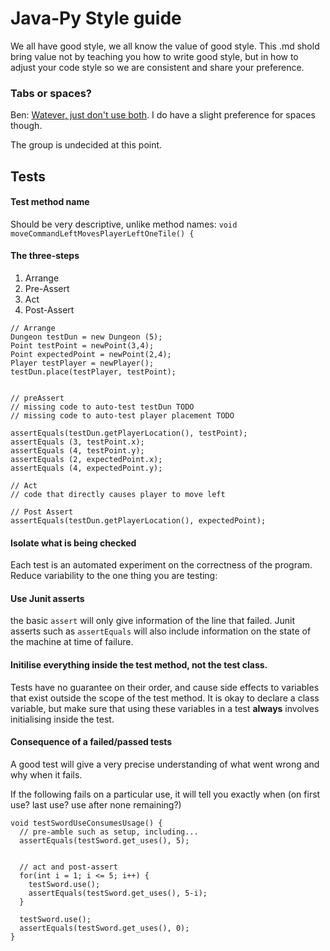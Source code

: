 # Java-Py Style guide

We all have good style, we all know the value of good style. This .md shold
bring value not by teaching you how to write good style, but in how to adjust
your code style so we are consistent and share your preference.

### Tabs or spaces?
Ben: [Watever, just don't use both](https://www.emacswiki.org/pics/static/TabsSpacesBoth.png). I do have a slight preference for spaces though.

The group is undecided at this point. 


## Tests

#### Test method name
Should be very descriptive, unlike method names:
`void moveCommandLeftMovesPlayerLeftOneTile() {`

#### The three-steps

1. Arrange
2. Pre-Assert
3. Act
4. Post-Assert


```
// Arrange
Dungeon testDun = new Dungeon (5);
Point testPoint = newPoint(3,4);
Point expectedPoint = newPoint(2,4);
Player testPlayer = newPlayer();
testDun.place(testPlayer, testPoint);


// preAssert
// missing code to auto-test testDun TODO
// missing code to auto-test player placement TODO

assertEquals(testDun.getPlayerLocation(), testPoint);
assertEquals (3, testPoint.x);
assertEquals (4, testPoint.y);
assertEquals (2, expectedPoint.x);
assertEquals (4, expectedPoint.y);

// Act
// code that directly causes player to move left

// Post Assert
assertEquals(testDun.getPlayerLocation(), expectedPoint);
```


#### Isolate what is being checked
Each test is an automated experiment on the correctness of the program. Reduce variability
to the one thing you are testing:


#### Use Junit asserts

the basic `assert` will only give information of the line  that failed.
Junit asserts such as `assertEquals` will also include information on the state of the
machine at time of failure.

#### Initilise everything inside the test method, not the test class.
Tests have no guarantee on their order, and cause side effects to variables that exist
outside the scope of the test method. It is okay to declare a class variable, but make
sure that using these variables in a test **always** involves initialising inside the test.

#### Consequence of a failed/passed tests

A good test will give a very precise understanding of what went wrong and why when it fails.

If the following fails on a particular use, it will tell you exactly when (on first use? last use? use after none remaining?)

```
void testSwordUseConsumesUsage() {
  // pre-amble such as setup, including...
  assertEquals(testSword.get_uses(), 5);
  

  // act and post-assert
  for(int i = 1; i <= 5; i++) {
    testSword.use();
    assertEquals(testSword.get_uses(), 5-i);
  }

  testSword.use();
  assertEquals(testSword.get_uses(), 0);
}
```
